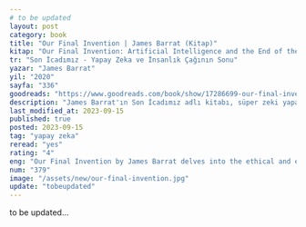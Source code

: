 ```yaml
---
# to be updated
layout: post
category: book
title: "Our Final Invention | James Barrat (Kitap)"
kitap: "Our Final Invention: Artificial Intelligence and the End of the Human Era"
tr: "Son İcadımız - Yapay Zeka ve İnsanlık Çağının Sonu"
yazar: "James Barrat"
yil: "2020"
sayfa: "336"
goodreads: "https://www.goodreads.com/book/show/17286699-our-final-invention"
description: "James Barrat'ın Son İcadımız adlı kitabı, süper zeki yapay zekanın yükselmesinin etik ve varoluşsal sonuçlarını ele alır ve bu durumun insanlık üzerindeki potansiyel etkilerini sorgular."
last_modified_at: 2023-09-15
published: true
posted: 2023-09-15
tag: "yapay zeka"
reread: "yes"
rating: "4"
eng: "Our Final Invention by James Barrat delves into the ethical and existential implications of the rise of superintelligent artificial intelligence and its potential impact on humanity."
num: "379"
image: "/assets/new/our-final-invention.jpg"
update: "tobeupdated"
---
```


to be updated...
